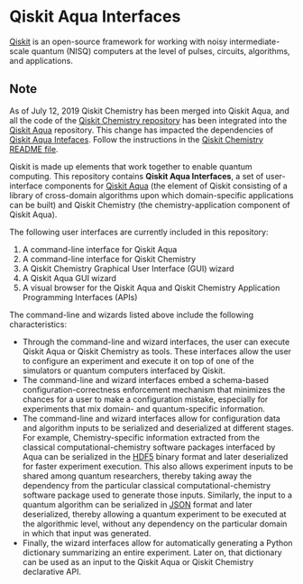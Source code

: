 # Qiskit Aqua Interfaces
[Qiskit](https://github.com/Qiskit/qiskit) is an open-source framework for working with noisy intermediate-scale quantum
(NISQ) computers at the level of pulses, circuits, algorithms, and applications.

## Note
As of July 12, 2019 Qiskit Chemistry has been merged into Qiskit Aqua, and all the code of the [Qiskit Chemistry repository](https://github.com/Qiskit/qiskit-chemistry) has been integrated into the [Qiskit Aqua](https://github.com/Qiskit/qiskit-aqua) repository.  This change has impacted the dependencies of [Qiskit Aqua Intefaces](https://github.com/Qiskit/qiskit-aqua-interfaces).  Follow the instructions in the [Qiskit Chemistry README file](https://github.com/Qiskit/qiskit-chemistry/blob/master/README.md).
</aside>

Qiskit is made up elements that work together to enable quantum computing. This repository contains **Qiskit Aqua Interfaces**,
a set of user-interface components for [Qiskit Aqua](https://github.com/Qiskit/qiskit-aqua) (the element of Qiskit consisting
of a library of cross-domain algorithms upon which domain-specific applications can be
built) and Qiskit Chemistry (the chemistry-application component of Qiskit Aqua).

The following user interfaces are currently included in this repository:
1. A command-line interface for Qiskit Aqua
2. A command-line interface for Qiskit Chemistry
3. A Qiskit Chemistry Graphical User Interface (GUI) wizard
4. A Qiskit Aqua GUI wizard
5. A visual browser for the Qiskit Aqua and Qiskit Chemistry Application Programming Interfaces (APIs)

The command-line and wizards listed above include the following characteristics:
- Through the command-line and wizard interfaces, the user can execute Qiskit Aqua or Qiskit Chemistry as tools.  These
interfaces allow the user to configure an experiment and execute it on top of one of the simulators or quantum computers
interfaced by Qiskit.
- The command-line and wizard interfaces embed a schema-based configuration-correctness enforcement mechanism that
minimizes the chances for a user to make a configuration mistake, especially for experiments that mix domain- and
quantum-specific information.
- The command-line and wizard interfaces allow for configuration data and algorithm inputs to be serialized and deserialized
at different stages.  For example, Chemistry-specific information extracted from the classical computational-chemistry
software packages interfaced by Aqua can be serialized in the [HDF5](https://www.hdfgroup.org/) binary format and later
deserialized for faster experiment execution.  This also allows experiment inputs to be shared among quantum researchers,
thereby taking away the dependency from the particular classical computational-chemistry software package used to generate
those inputs.  Similarly, the input to a quantum algorithm can be serialized in [JSON](http://json.org/) format and later
deserialized, thereby allowing a quantum experiment to be executed at the algorithmic level, without any dependency on the
particular domain in which that input was generated.
- Finally, the wizard interfaces allow for automatically generating a Python dictionary summarizing an entire experiment.
Later on, that dictionary can be used as an input to the Qiskit Aqua or Qiskit Chemistry declarative API.
